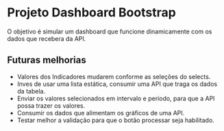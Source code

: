 # Projeto Dashboard Bootstrap 

O objetivo é simular um dashboard que funcione dinamicamente com os dados que recebera da API.

## Futuras melhorias

 - Valores dos Indicadores mudarem conforme as seleções do selects.
 - Inves de usar uma lista estática, consumir uma API que traga os dados da tabela.
 - Enviar os valores selecionados em intervalo e período, para que a API possa trazer os valores.
 - Consumir os dados que alimentam os gráficos de uma API.
 - Testar melhor a validação para que o botão processar seja habilitado.  
